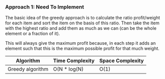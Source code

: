 ### Approach 1: Need To Implement

The basic idea of the greedy approach is to calculate the ratio profit/weight for each item and sort the item on the basis of this ratio. Then take the item with the highest ratio and add them as much as we can (can be the whole element or a fraction of it).

This will always give the maximum profit because, in each step it adds an element such that this is the maximum possible profit for that much weight.

| Algorithm              | Time Complexity   | Space Complexity  |
|----------------------- | ----------------- | ----------------- |
| Greedy algorithm       | O(N * log(N)      | O(1)              |



